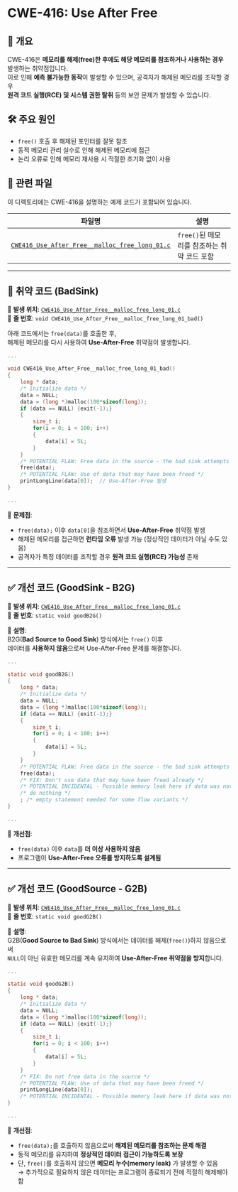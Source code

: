 # CWE-416: Use After Free

## 📌 개요
CWE-416은 **메모리를 해제(free)한 후에도 해당 메모리를 참조하거나 사용하는 경우** 발생하는 취약점입니다.  
이로 인해 **예측 불가능한 동작**이 발생할 수 있으며, 공격자가 해제된 메모리를 조작할 경우  
**원격 코드 실행(RCE) 및 시스템 권한 탈취** 등의 보안 문제가 발생할 수 있습니다.

## 🛠 주요 원인
- `free()` 호출 후 해제된 포인터를 잘못 참조
- 동적 메모리 관리 실수로 인해 해제된 메모리에 접근
- 논리 오류로 인해 메모리 재사용 시 적절한 초기화 없이 사용

## 📂 관련 파일
이 디렉토리에는 CWE-416을 설명하는 예제 코드가 포함되어 있습니다.

| 파일명 | 설명 |
|--------|------|
| [`CWE416_Use_After_Free__malloc_free_long_01.c`](./CWE416_Use_After_Free__malloc_free_long_01.c) | `free()`된 메모리를 참조하는 취약 코드 포함 |

---

## 🚨 취약 코드 (BadSink)
📌 **발생 위치**: [`CWE416_Use_After_Free__malloc_free_long_01.c`](./CWE416_Use_After_Free__malloc_free_long_01.c)  
📌 **줄 번호**: `void CWE416_Use_After_Free__malloc_free_long_01_bad()`

아래 코드에서는 `free(data)`를 호출한 후,  
해제된 메모리를 다시 사용하여 **Use-After-Free** 취약점이 발생합니다.

```c
...

void CWE416_Use_After_Free__malloc_free_long_01_bad()
{
    long * data;
    /* Initialize data */
    data = NULL;
    data = (long *)malloc(100*sizeof(long));
    if (data == NULL) {exit(-1);}
    {
        size_t i;
        for(i = 0; i < 100; i++)
        {
            data[i] = 5L;
        }
    }
    /* POTENTIAL FLAW: Free data in the source - the bad sink attempts to use data */
    free(data);
    /* POTENTIAL FLAW: Use of data that may have been freed */
    printLongLine(data[0]);  // Use-After-Free 발생
}

...
```

📌 **문제점**:
- `free(data);` 이후 `data[0]`을 참조하면서 **Use-After-Free** 취약점 발생
- 해제된 메모리를 접근하면 **런타임 오류** 발생 가능 (정상적인 데이터가 아닐 수도 있음)
- 공격자가 특정 데이터를 조작할 경우 **원격 코드 실행(RCE) 가능성** 존재

---

## ✅ 개선 코드 (GoodSink - B2G)
📌 **발생 위치**: [`CWE416_Use_After_Free__malloc_free_long_01.c`](./CWE416_Use_After_Free__malloc_free_long_01.c)  
📌 **줄 번호**: `static void goodB2G()`

📌 **설명**:  
B2G(**Bad Source to Good Sink**) 방식에서는 `free()` 이후  
데이터를 **사용하지 않음**으로써 Use-After-Free 문제를 해결합니다.

```c
...

static void goodB2G()
{
    long * data;
    /* Initialize data */
    data = NULL;
    data = (long *)malloc(100*sizeof(long));
    if (data == NULL) {exit(-1);}
    {
        size_t i;
        for(i = 0; i < 100; i++)
        {
            data[i] = 5L;
        }
    }
    /* POTENTIAL FLAW: Free data in the source - the bad sink attempts to use data */
    free(data);
    /* FIX: Don't use data that may have been freed already */
    /* POTENTIAL INCIDENTAL - Possible memory leak here if data was not freed */
    /* do nothing */
    ; /* empty statement needed for some flow variants */
}

...
```

📌 **개선점**:
- `free(data)` 이후 `data`를 **더 이상 사용하지 않음**
- 프로그램이 **Use-After-Free 오류를 방지하도록 설계됨**

---

## ✅ 개선 코드 (GoodSource - G2B)
📌 **발생 위치**: [`CWE416_Use_After_Free__malloc_free_long_01.c`](./CWE416_Use_After_Free__malloc_free_long_01.c)  
📌 **줄 번호**: `static void goodG2B()`

📌 **설명**:  
G2B(**Good Source to Bad Sink**) 방식에서는 데이터를 해제(`free()`)하지 않음으로써  
`NULL`이 아닌 유효한 메모리를 계속 유지하여 **Use-After-Free 취약점을 방지**합니다.

```c
...

static void goodG2B()
{
    long * data;
    /* Initialize data */
    data = NULL;
    data = (long *)malloc(100*sizeof(long));
    if (data == NULL) {exit(-1);}
    {
        size_t i;
        for(i = 0; i < 100; i++)
        {
            data[i] = 5L;
        }
    }
    /* FIX: Do not free data in the source */
    /* POTENTIAL FLAW: Use of data that may have been freed */
    printLongLine(data[0]);
    /* POTENTIAL INCIDENTAL - Possible memory leak here if data was not freed */
}

...
```

📌 **개선점**:
- `free(data);`를 호출하지 않음으로써 **해제된 메모리를 참조하는 문제 해결**
- 동적 메모리를 유지하여 **정상적인 데이터 접근이 가능하도록 보장**
- 단, `free()`를 호출하지 않으면 **메모리 누수(memory leak)** 가 발생할 수 있음  
  → 추가적으로 필요하지 않은 데이터는 프로그램이 종료되기 전에 적절히 해제해야 함
